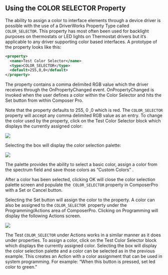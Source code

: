## Using the COLOR SELECTOR Property

The ability to assign a color to interface elements through a device driver is possible with the use of a DriverWorks Property Type called `COLOR_SELECTOR`. This property has most often been used for backlight purposes on thermostats or LED lights on Thermostat drivers but it’s applicable to any driver supporting color based interfaces. A prototype of the property looks like this:

```xml
<property>
  <name>Test Color Selector</name>
  <type>COLOR_SELECTOR</type>
  <default>255,0,0</default>
</property>
```

The property contains a comma delimited RGB value which the driver receives through the OnPropertyChanged event. OnPropertyChanged is invoked when the user defines a color within the Color Selector and hits the Set button from within Composer Pro.

Note that the property defaults to 255, 0 ,0 which is red. The `COLOR_SELECTOR` property will accept any comma delimited RGB value as an entry. To change the color used by the property, click on the Test Color Selector block which displays the currently assigned color:

<img src="images/15_5-02.png"/>

Selecting the box will display the color selection palette:

<img src="images/15_5-03.png"/>

The palette provides the ability to select a basic color, assign a color from the spectrum field and save those colors as “Custom Colors” .

After a color has been selected, clicking OK will close the color selection palette screen and populate the` COLOR_SELECTOR` property in ComposerPro with a Set or Cancel button.

Selecting the Set button will assign the color to the property. A color can also be assigned to the `COLOR_SELECTOR `property under the Programming/Actions area of ComposerPro. Clicking on Programming will display the following Actions screen.

<img src="images/15_5-04.png"/>

The Test `COLOR_SELECTOR` under Actions works in a similar manner as it does under properties. To assign a color, click on the Test Color Selector block which displays the currently assigned color. Selecting the box will display the color selection palette and a color can be selected as in the previous example. 
This creates an Action with a color assignment that can be used in system programming. For example: “When this button is pressed, set led color to green.”

